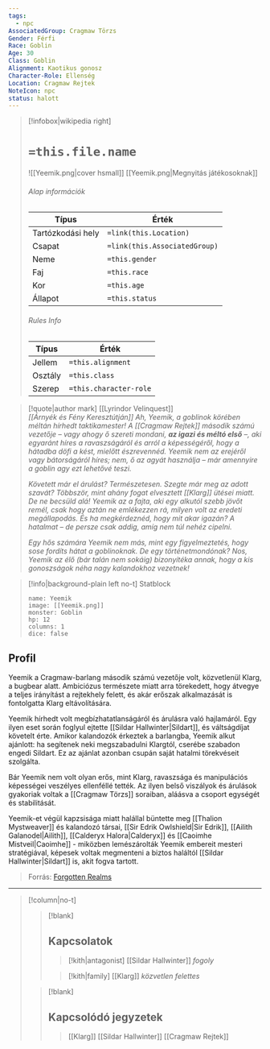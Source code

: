 ```yaml
---
tags:
  - npc
AssociatedGroup: Cragmaw Törzs
Gender: Férfi
Race: Goblin
Age: 30
Class: Goblin
Alignment: Kaotikus gonosz
Character-Role: Ellenség
Location: Cragmaw Rejtek
NoteIcon: npc
status: halott
---
```


> [!infobox|wikipedia right]
> # `=this.file.name`
> ![[Yeemik.png|cover hsmall]]
> [[Yeemik.png|Megnyitás játékosoknak]]
> ###### Alap információk
> Típus |  Érték |
> ---|---|
> Tartózkodási hely | `=link(this.Location)` |
> Csapat | `=link(this.AssociatedGroup)` |
> Neme | `=this.gender` |
> Faj | `=this.race` |
> Kor | `=this.age` |
> Állapot | `=this.status` |
> ###### Rules Info
> Típus |  Érték |
> ---|---|
> Jellem | `=this.alignment` |
> Osztály | `=this.class` |
> Szerep | `=this.character-role` |

>[!quote|author mark] [[Lyrindor Velinquest]]<br>*[[Árnyék és Fény Keresztútján]]*
>*Ah, Yeemik, a goblinok körében méltán hírhedt taktikamester! A [[Cragmaw Rejtek]] második számú vezetője – vagy ahogy ő szereti mondani, **az igazi és méltó első** –, aki egyaránt híres a ravaszságáról és arról a képességéről, hogy a hátadba döfi a kést, mielőtt észrevennéd. Yeemik nem az erejéről vagy bátorságáról híres; nem, ő az agyát használja – már amennyire a goblin agy ezt lehetővé teszi.*
>
>*Követett már el árulást? Természetesen. Szegte már meg az adott szavát? Többször, mint ahány fogat elvesztett [[Klarg]] ütései miatt. De ne becsüld alá! Yeemik az a fajta, aki egy alkutól szebb jövőt remél, csak hogy aztán ne emlékezzen rá, milyen volt az eredeti megállapodás. És ha megkérdeznéd, hogy mit akar igazán? A hatalmat – de persze csak addig, amíg nem túl nehéz cipelni.*
>
>*Egy hős számára Yeemik nem más, mint egy figyelmeztetés, hogy sose fordíts hátat a goblinoknak. De egy történetmondónak? Nos, Yeemik az élő (bár talán nem sokáig) bizonyítéka annak, hogy a kis gonoszságok néha nagy kalandokhoz vezetnek!*

> [!info|background-plain left no-t] Statblock
> ```statblock
> name: Yeemik
> image: [[Yeemik.png]]
> monster: Goblin
> hp: 12
> columns: 1
> dice: false
> ```

## Profil
Yeemik a Cragmaw-barlang második számú vezetője volt, közvetlenül Klarg, a bugbear alatt. Ambiciózus természete miatt arra törekedett, hogy átvegye a teljes irányítást a rejtekhely felett, és akár erőszak alkalmazását is fontolgatta Klarg eltávolítására.

Yeemik hírhedt volt megbízhatatlanságáról és árulásra való hajlamáról. Egy ilyen eset során foglyul ejtette [[Sildar Hallwinter|Sildart]], és váltságdíjat követelt érte. Amikor kalandozók érkeztek a barlangba, Yeemik alkut ajánlott: ha segítenek neki megszabadulni Klargtól, cserébe szabadon engedi Sildart. Ez az ajánlat azonban csupán saját hatalmi törekvéseit szolgálta.

Bár Yeemik nem volt olyan erős, mint Klarg, ravaszsága és manipulációs képességei veszélyes ellenféllé tették. Az ilyen belső viszályok és árulások gyakoriak voltak a [[Cragmaw Törzs]] soraiban, aláásva a csoport egységét és stabilitását.

Yeemik-et végül kapzsisága miatt halállal büntette meg [[Thalion Mystweaver]] és kalandozó társai, [[Sir Edrik Owlshield|Sir Edrik]], [[Ailith Galanodel|Ailith]], [[Calderyx Halora|Calderyx]] és [[Caoimhe Mistveil|Caoimhe]] - miközben lemészárolták Yeemik embereit mesteri stratégiával, képesek voltak megmenteni a biztos haláltól [[Sildar Hallwinter|Sildart]] is, akit fogva tartott.

> Forrás: [Forgotten Realms](https://forgottenrealms.fandom.com/wiki/Sildar_Hallwinter?utm_source=chatgpt.com)

---
> [!column|no-t]
>
>> [!blank]
>> ## Kapcsolatok
>>> [!kith|antagonist] [[Sildar Hallwinter]] _fogoly_
>>
>>> [!kith|family] [[Klarg]] _közvetlen felettes_
>
>> [!blank]
>> ## Kapcsolódó jegyzetek
>>> [[Klarg]]
>>> [[Sildar Hallwinter]]
>>> [[Cragmaw Rejtek]]

